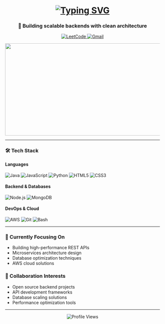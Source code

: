 <h1 align="center">
  <a href="https://git.io/typing-svg">
    <img src="https://readme-typing-svg.demolab.com?font=Fira+Code&weight=600&size=30&pause=1000&color=22D3EE&center=true&vCenter=true&width=500&lines=Hi+%F0%9F%91%8B%2C+I'm+PARIVED+ARORA;Backend+Engineer;From+India" alt="Typing SVG">
  </a>
</h1>

<h3 align="center">🚀 Building scalable backends with clean architecture</h3>

<p align="center">
  <a href="https://www.leetcode.com/ved00911">
    <img src="https://img.shields.io/badge/LeetCode-FFA116?style=for-the-badge&logo=leetcode&logoColor=black" alt="LeetCode">
  </a>
  <a href="mailto:parivedarora09@gmail.com">
    <img src="https://img.shields.io/badge/Gmail-EA4335?style=for-the-badge&logo=gmail&logoColor=white" alt="Gmail">
  </a>
</p>

<div align="center">
  <!-- Placeholder for your GIF -->
  <img src="https://media.giphy.com/media/v1.Y2lkPTc5MGI3NjExZ2l0c2x4YjNvcnVxYzN0ZTRnbTk1dGx6dHZ4cHZzd2VwZ3BwY2VvMiZlcD12MV9pbnRlcm5hbF9naWZfYnlfaWQmY3Q9Zw/L1R1tvI9svkIWwpVYr/giphy.gif" width="600" height="300">
</div>

---

### 🛠️ Tech Stack

#### Languages
![Java](https://img.shields.io/badge/Java-ED8B00?style=for-the-badge&logo=openjdk&logoColor=white)
![JavaScript](https://img.shields.io/badge/JavaScript-F7DF1E?style=for-the-badge&logo=javascript&logoColor=black)
![Python](https://img.shields.io/badge/Python-3776AB?style=for-the-badge&logo=python&logoColor=white)
![HTML5](https://img.shields.io/badge/HTML5-E34F26?style=for-the-badge&logo=html5&logoColor=white)
![CSS3](https://img.shields.io/badge/CSS3-1572B6?style=for-the-badge&logo=css3&logoColor=white)

#### Backend & Databases
![Node.js](https://img.shields.io/badge/Node.js-339933?style=for-the-badge&logo=nodedotjs&logoColor=white)
![MongoDB](https://img.shields.io/badge/MongoDB-47A248?style=for-the-badge&logo=mongodb&logoColor=white)

#### DevOps & Cloud
![AWS](https://img.shields.io/badge/AWS-232F3E?style=for-the-badge&logo=amazonaws&logoColor=white)
![Git](https://img.shields.io/badge/Git-F05032?style=for-the-badge&logo=git&logoColor=white)
![Bash](https://img.shields.io/badge/Bash-4EAA25?style=for-the-badge&logo=gnu-bash&logoColor=white)

---

### 🎯 Currently Focusing On
- Building high-performance REST APIs
- Microservices architecture design
- Database optimization techniques
- AWS cloud solutions

### 🤝 Collaboration Interests
- Open source backend projects
- API development frameworks
- Database scaling solutions
- Performance optimization tools

---

<p align="center">
  <img src="https://komarev.com/ghpvc/?username=ved0904&color=blue&style=flat-square" alt="Profile Views">
</p>

